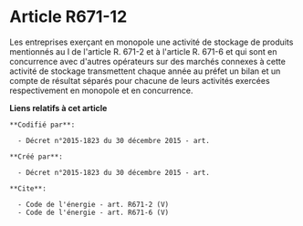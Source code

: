 # Article R671-12

Les entreprises exerçant en monopole une activité de stockage de produits mentionnés au I de l'article R. 671-2 et à
l'article R. 671-6 et qui sont en concurrence avec d'autres opérateurs sur des marchés connexes à cette activité de stockage
transmettent chaque année au préfet un bilan et un compte de résultat séparés pour chacune de leurs activités exercées
respectivement en monopole et en concurrence.

**Liens relatifs à cet article**

	**Codifié par**:

	  - Décret n°2015-1823 du 30 décembre 2015 - art.

	**Créé par**:

	  - Décret n°2015-1823 du 30 décembre 2015 - art.

	**Cite**:

	  - Code de l'énergie - art. R671-2 (V)
	  - Code de l'énergie - art. R671-6 (V)
